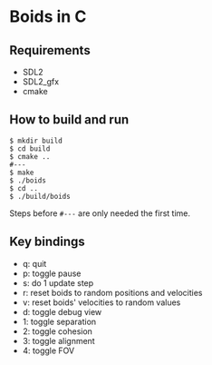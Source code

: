# Boids in C

## Requirements

- SDL2
- SDL2_gfx
- cmake

## How to build and run

```
$ mkdir build
$ cd build
$ cmake ..
#---
$ make
$ ./boids
$ cd ..
$ ./build/boids
```

Steps before `#---` are only needed the first time.

## Key bindings

- q: quit
- p: toggle pause
- s: do 1 update step
- r: reset boids to random positions and velocities
- v: reset boids' velocities to random values
- d: toggle debug view
- 1: toggle separation
- 2: toggle cohesion
- 3: toggle alignment
- 4: toggle FOV
